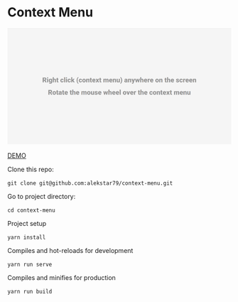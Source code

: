 # Context Menu

![rewiew](assets/rewiew.gif)

[DEMO](https://alekstar79.github.io/context-menu/)

Clone this repo:
````shell
git clone git@github.com:alekstar79/context-menu.git
````
Go to project directory:
````shell
cd context-menu
````
Project setup
````shell
yarn install
````
Compiles and hot-reloads for development
````shell
yarn run serve
````
Compiles and minifies for production
````shell
yarn run build
````
